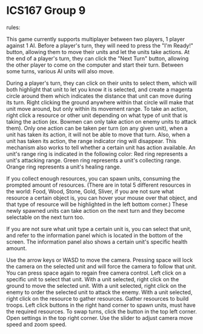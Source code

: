 # ICS167 Group 9

rules:

This game currently supports multiplayer between two players, 1 player against 1 AI. Before a player's turn, they will need to press the "I'm Ready!" button, 
allowing them to move their units and let the units take actions. 
At the end of a player's turn, they can click the "Next Turn" button, allowing the other player to come on the computer and start their turn. 
Between some turns, various AI units will also move. 
 
During a player's turn, they can click on their units to select them, which will both highlight that unit to let you know it is selected, and create a magenta circle 
around them which indicates the distance that unit can move during its turn. 
Right clicking the ground anywhere within that circle will make that unit move around, but only within its movement range. 
To take an action, right click a resource or other unit depending on what type of unit that is taking the action 
(ex. Bowmen can only take action on enemy units to attack them). 
Only one action can be taken per turn (on any given unit), when a unit has taken its action, it will not be able to move that turn. 
Also, when a unit has taken its action, the range indicator ring will disappear. This mechanism also works to tell whether a certain unit has action available.
An unit's range ring is indicated in the following color:
Red ring represents a unit's attacking range.
Green ring represents a unit's collecting range.
Orange ring represents a unit's healing range.

If you collect enough resources, you can spawn units, consuming the prompted amount of resources. 
(There are in total 5 different resources in the world: Food, Wood, Stone, Gold, Sliver, if you are not sure what resource a certain object is,
you can hover your mouse over that object, and that type of resource will be highlighted in the left bottom corner.)
These newly spawned units can take action on the next turn and they become selectable on the next turn too.

If you are not sure what unit type a certain unit is, you can select that unit, and refer to the information panel which is located in the bottom of the screen.
The information panel also shows a certain unit's specific health amount.

Use the arrow keys or WASD to move the camera. Pressing space will lock the camera on the selected unit and will force the camera to follow that unit. You can press space again to regain free camera control.
Left click on a specific unit to select that unit.
With a unit selected, right click on the ground to move the selected unit.
With a unit selected, right click on the enemy to order the selected unit to attack the enemy.
With a unit selected, right click on the resource to gather resources.
Gather resources to build troops.
Left click buttons in the right hand corner to spawn units, must have the required resources.
To swap turns, click the button in the top left corner.
Open settings in the top right corner.  Use the slider to adjust camera move speed and zoom speed.

